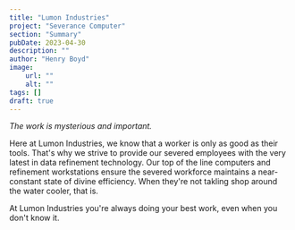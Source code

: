 ```yaml
---
title: "Lumon Industries"
project: "Severance Computer"
section: "Summary"
pubDate: 2023-04-30
description: ""
author: "Henry Boyd"
image:
    url: ""
    alt: ""
tags: []
draft: true
---
```


<p style="font-style: italic;"> The work is mysterious and important. </p>

Here at Lumon Industries, we know that a worker is only as good as their tools. That's why we strive to provide our severed employees with the very latest in data refinement technology. Our top of the line computers and refinement workstations ensure the severed workforce maintains a near-constant state of divine efficiency. When they're not takling shop around the water cooler, that is.

At Lumon Industries you're always doing your best work, even when you don't know it. 